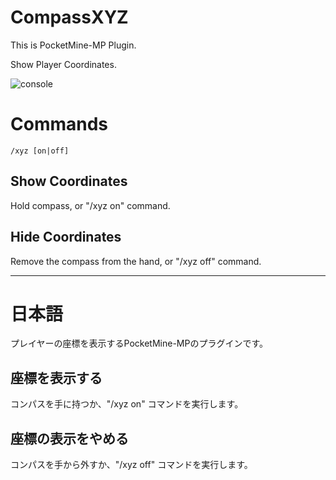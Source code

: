 # CompassXYZ

This is PocketMine-MP Plugin.

Show Player Coordinates.

![console](https://github.com/jhelom/CompassXYZ-plugin-pocketmine/blob/develop/assets/xyz.png)

# Commands

```
/xyz [on|off]
```

## Show Coordinates

Hold compass, or "/xyz on" command.


## Hide Coordinates

Remove the compass from the hand, or "/xyz off" command.


---

# 日本語

プレイヤーの座標を表示するPocketMine-MPのプラグインです。

## 座標を表示する

コンパスを手に持つか、"/xyz on" コマンドを実行します。


## 座標の表示をやめる

コンパスを手から外すか、"/xyz off" コマンドを実行します。
